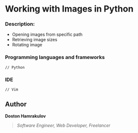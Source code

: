 # Working with Images in Python

### Description:
* Opening images from specific path
* Retrieving image sizes 
* Rotating image



### Programming languages and frameworks
```[Python]
// Python
```

### IDE
```[Vim]
// Vim
```

## Author
**Doston Hamrakulov**
>*Software Engineer, Web Developer, Freelancer*

